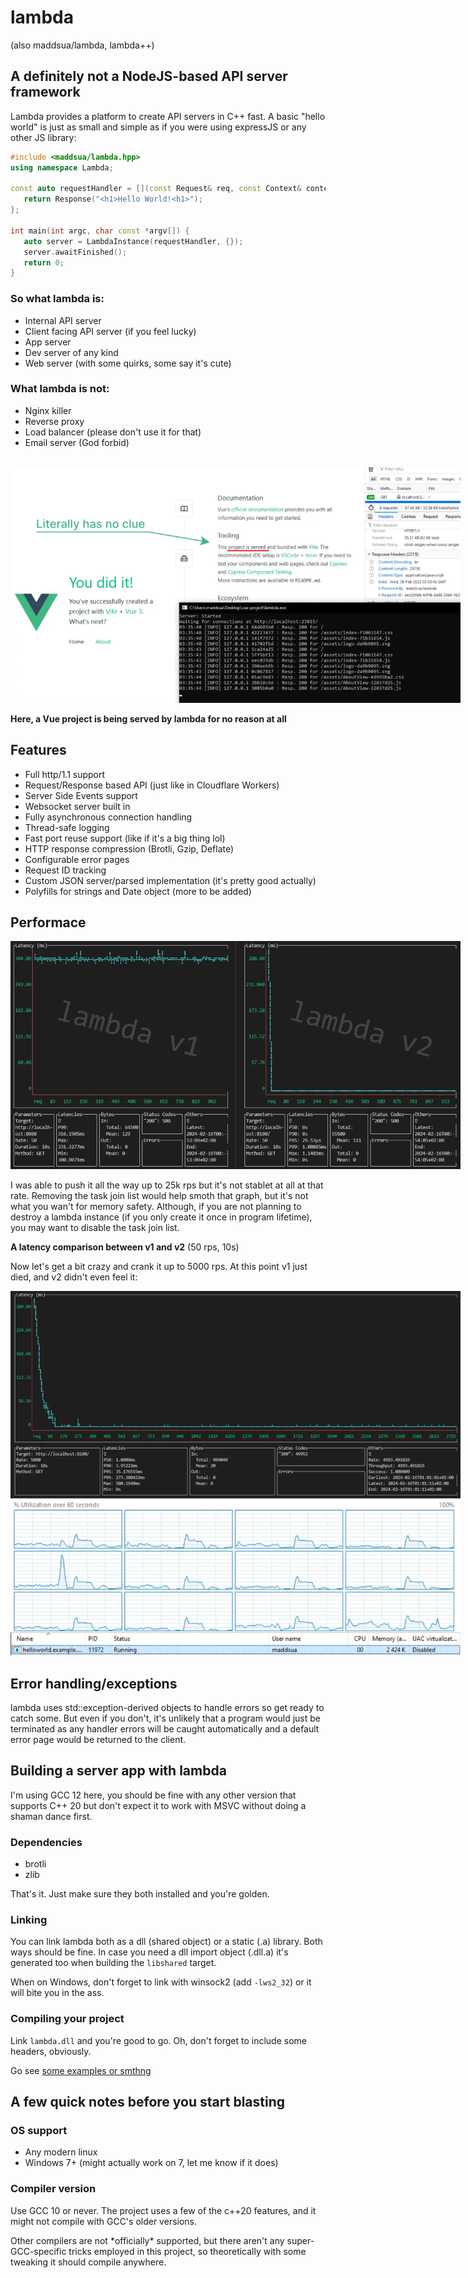 # lambda

(also maddsua/lambda, lambda++)

## A definitely not a NodeJS-based API server framework

Lambda provides a platform to create API servers in C++ fast.
A basic "hello world" is just as small and simple as if you were using expressJS or any other JS library:

```c++
#include <maddsua/lambda.hpp>
using namespace Lambda;

const auto requestHandler = [](const Request& req, const Context& context) {
   return Response("<h1>Hello World!<h1>");
};

int main(int argc, char const *argv[]) {
   auto server = LambdaInstance(requestHandler, {});
   server.awaitFinished();
   return 0;
}
```

### So what lambda is:
- Internal API server
- Client facing API server (if you feel lucky)
- App server
- Dev server of any kind
- Web server (with some quirks, some say it's cute)

### What lambda is not:
- Nginx killer
- Reverse proxy
- Load balancer (please don't use it for that)
- Email server (God forbid)

<br />

<img src="docs/what-have-i-done.webp" style="max-width: 720px" />

**Here, a Vue project is being served by lambda for no reason at all**


## Features

- Full http/1.1 support
- Request/Response based API (just like in Cloudflare Workers)
- Server Side Events support
- Websocket server built in
- Fully asynchronous connection handling
- Thread-safe logging
- Fast port reuse support (like if it's a big thing lol)
- HTTP response compression (Brotli, Gzip, Deflate)
- Configurable error pages
- Request ID tracking
- Custom JSON server/parsed implementation (it's pretty good actually)
- Polyfills for strings and Date object (more to be added)


## Performace 

<img src="docs/bench-v1-vs-v2.webp" style="max-width: 720px" />

I was able to push it all the way up to 25k rps but it's not stablet at all at that rate.
Removing the task join list would help smoth that graph, but it's not what you wan't for memory safety.
Although, if you are not planning to destroy a lambda instance (if you only create it once in program lifetime),
you may want to disable the task join list.

**A latency comparison between v1 and v2** (50 rps, 10s)

Now let's get a bit crazy and crank it up to 5000 rps. At this point v1 just died, and v2 didn't even feel it:

<img src="docs/bench-v2-5krps.webp" style="max-width: 720px" />

## Error handling/exceptions

lambda uses std::exception-derived objects to handle errors so get ready to catch some.
But even if you don't, it's unlikely that a program would just be terminated as any handler
errors will be caught automatically and a default error page would be returned to the client.


## Building a server app with lambda

I'm using GCC 12 here, you should be fine with any other version that supports C++ 20
but don't expect it to work with MSVC without doing a shaman dance first.

### Dependencies

- brotli
- zlib

That's it. Just make sure they both installed and you're golden.

### Linking

You can link lambda both as a dll (shared object) or a static (.a) library.
Both ways should be fine. In case you need a dll import object (.dll.a) it's generated too when building the `libshared` target.

When on Windows, don't forget to link with winsock2 (add `-lws2_32`) or it will bite you in the ass.

### Compiling your project

Link `lambda.dll` and you're good to go. Oh, don't forget to include some headers, obviously.

Go see [some examples or smthng](/examples)


## A few quick notes before you start blasting

### OS support

- Any modern linux
- Windows 7+ (might actually work on 7, let me know if it does)

### Compiler version

Use GCC 10 or never. The project uses a few of the c++20 features, and it might not compile with GCC's older versions.

Other compilers are not \*officially\* supported, but there aren't any super-GCC-specific tricks employed in this project, so theoretically with some tweaking it should compile anywhere.
